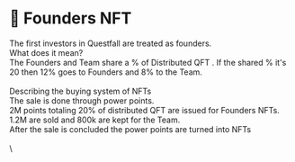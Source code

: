 # 👑 Founders NFT

The first investors in Questfall are treated as founders.\
What does it mean?\
The Founders and Team share a % of Distributed QFT . If the shared % it's 20 then 12% goes to Founders and 8% to the Team.\
\
Describing the buying system of NFTs\
The sale is done through power points. \
2M points totaling 20% of distributed QFT are issued for Founders NFTs. 1.2M are sold and 800k are kept for the Team.\
After the sale is concluded the power points are turned into NFTs \
\
\
